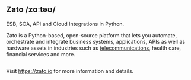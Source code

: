 <p align="center">
  <a href="https://zato.io?gh1"><img alt="" src="https://zato.io/static/img/platform2.jpg" /></a>
</p>

Zato /zɑːtəʊ/
-------------

ESB, SOA, API and Cloud Integrations in Python.

Zato is a Python-based, open-source platform that lets you automate, orchestrate and integrate business systems, applications, APIs
as well as hardware assets in industries such as
[telecommunications](https://zato.io/en/industry/telecom/index.html),
health care,
financial services
and more.

<p align="center">
  <a href="https://zato.io?gh2"><img alt="" src="https://zato.io/static/img/platform.webp" /></a>
</p>

Visit https://zato.io for more information and details.
